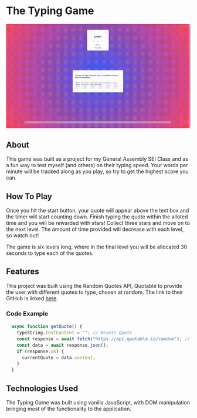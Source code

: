 # The Typing Game
![](example.gif)

## About
This game was built as a project for my General Assembly SEI Class and as a fun way to test myself (and others) on their typing speed. Your words per minute will be tracked along as you play, so try to get the highest score you can.

## How To Play
Once you hit the start button, your quote will appear above the text box and the timer will start counting down. Finish typing the quote within the alloted time and you will be rewarded with stars! Collect three stars and move on to the next level. The amount of time provided will decrease with each level, so watch out!

The game is six levels long, where in the final level you will be allocated 30 seconds to type each of the quotes.

## Features
This project was built using the Random Quotes API, Quotable to provide the user with different quotes to type, chosen at random. The link to their GitHub is linked [here](https://github.com/lukePeavey/quotable).

### Code Example
```JavaScript
  async function getQuote() {
    typeString.textContent = ""; // Resets Quote
    const response = await fetch("https://api.quotable.io/random"); // https://github.com/lukePeavey/quotable
    const data = await response.json();
    if (response.ok) {
      currentQuote = data.content;
    }
  }
```

## Technologies Used
The Typing Game was built using vanilla JavaScript, with DOM manipulation bringing most of the functionality to the application.
